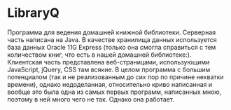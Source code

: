 # LibraryQ
Программа для ведения домашней книжной библиотеки. Серверная часть написана на Java. В качестве хранилища данных используется база данных Oracle 11G Express (только она смогла справиться с тем количеством книг, что есть в нашей домашней библиотеке:). Клиентская часть представлена веб-страницами, использующими JavaScript, jQuery, CSS там всякие. В целом программа с большим потенциалом (так и не реализованным до сих пор по причине нехватки времени), однако недоделанная, относительно криво написанная и вообще это была одна из самых первых программ, написанных мною, поэтому в ней много чего не так. Однако она работает.
